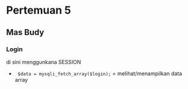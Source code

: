 # Pertemuan 5
## Mas Budy

### Login

di sini menggunkana SESSION

- ` $data = mysqli_fetch_array($login);` = melihat/menampilkan data  array